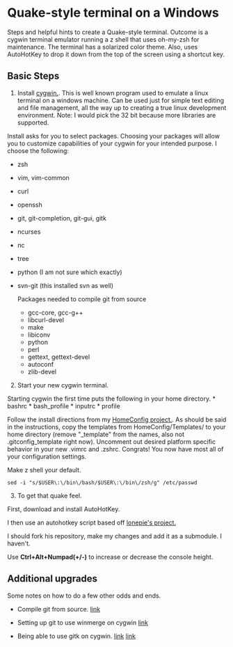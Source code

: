 
# Quake-style terminal on a Windows #

Steps and helpful hints to create a Quake-style terminal. Outcome is a cygwin
terminal emulator running a z shell that uses oh-my-zsh for maintenance. The
terminal has a solarized color theme. Also, uses AutoHotKey to drop it down
from the top of the screen using a shortcut key. 

## Basic Steps ##

1. Install [cygwin.](www.cygwin.com). This is well known program used to
emulate a linux terminal on a windows machine. Can be used just for simple text
editing and file management, all the way up to creating a true linux
development environment. Note: I would pick the 32 bit because more libraries
are supported. 

  Install asks for you to select packages. Choosing your packages will allow you to customize capabilities of your cygwin for your intended purpose. I choose the following:
  * zsh
  * vim, vim-common
  * curl
  * openssh
  * git, git-completion, git-gui, gitk
  * ncurses
  * nc
  * tree
  * python (I am not sure which exactly)
  * svn-git (this installed svn as well)

    Packages needed to compile git from source
    * gcc-core, gcc-g++
    * libcurl-devel
    * make
    * libiconv
    * python
    * perl
    * gettext, gettext-devel
    * autoconf
    * zlib-devel

2. Start your new cygwin terminal. 

  Starting cygwin the first time puts the following in your home directory. 
    * bashrc
    * bash_profile
    * inputrc
    * profile

  Follow the install directions from my [HomeConfig
  project.](https://github.com/lucasplus/HomeConfig). As should be said in the
  instructions, copy the templates from HomeConfig/Templates/ to your home
  directory (remove "_template" from the names, also not .gitconfig_template
  right now). Uncomment out desired platform specific behavior in your new
  .vimrc and .zshrc. Congrats! You now have most all of your configuration settings. 

  Make z shell your default.

    sed -i "s/$USER\:\/bin\/bash/$USER\:\/bin\/zsh/g" /etc/passwd

3. To get that quake feel. 

  First, download and install AutoHotKey.

  I then use an autohotkey script based off [lonepie's project.](https://github.com/lonepie/mintty-quake-console)

  I should fork his repository, make my changes and add it as a submodule. I haven't.
  
  Use **Ctrl+Alt+Numpad(+/-)** to increase or decrease the console height. 

## Additional upgrades ##

Some notes on how to do a few other odds and ends.

  * Compile git from source. [link](http://randomartifacts.blogspot.com/2013/04/compiling-git-on-cygwin.html)

  * Setting up git to use winmerge on cygwin [link](http://rubenlaguna.com/wp/2010/08/05/visual-difftool-cygwin-git/)
  
  * Being able to use gitk on cygwin. [link](http://stackoverflow.com/questions/9393462/cannot-launch-git-gui-using-cygwin-on-windows) [link](http://www.trueblade.com/knowledge/automatically-starting-a-cygwin-x-server)


